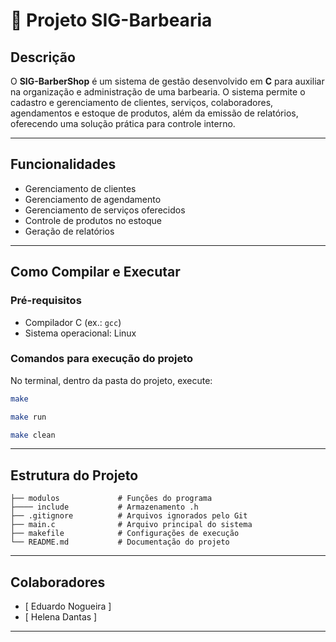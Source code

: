 # 💈 Projeto SIG-Barbearia 

## Descrição

O **SIG-BarberShop** é um sistema de gestão desenvolvido em **C** para auxiliar na organização e administração de uma barbearia. O sistema permite o cadastro e gerenciamento de clientes, serviços, colaboradores, agendamentos e estoque de produtos, além da emissão de relatórios, oferecendo uma solução prática para controle interno.

---

## Funcionalidades

- Gerenciamento de clientes
- Gerenciamento de agendamento
- Gerenciamento de serviços oferecidos
- Controle de produtos no estoque
- Geração de relatórios

---

## Como Compilar e Executar

### Pré-requisitos

- Compilador C (ex.: `gcc`)
- Sistema operacional: Linux

### Comandos para execução do projeto

No terminal, dentro da pasta do projeto, execute:

```bash
make

make run 

make clean
```
---

## Estrutura do Projeto

```
├── modulos             # Funções do programa
├──── include           # Armazenamento .h
├── .gitignore          # Arquivos ignorados pelo Git
├── main.c              # Arquivo principal do sistema
├── makefile            # Configurações de execução
└── README.md           # Documentação do projeto
```
---

## Colaboradores

- [ Eduardo Nogueira ]  
- [ Helena Dantas ]   

---